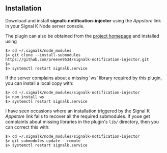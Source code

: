 ## Installation

Download and install __signalk-notification-injector__ using the _Appstore_
link in your Signal K Node server console.

The plugin can also be obtained from the 
[project homepage](https://github.com/preeve9534/signalk-notification-injector)
and installed using
```
$> cd ~/.signalk/node_modules
$> git clone --install-submodules https://github.com/preeve9534/signalk-notification-injector.git
$>
$> systemctl restart signalk.service
```

If the server complains about a missing 'ws' library required by this
plugin, you can install a local copy with:
```
$> cd ~/.signalk/node_modules/signalk-notification-injector
$> npm install ws
$> systemctl restart signalk.service
```

I have seen occasions where an installation triggered by the Signal K
_Appstore_ link fails to recover all the required submodules.
If youe get complaints about missing libraries in the plugin's ```lib/```
directory, then you can correct this with:
```
$> cd ~/.signalk/node_modules/signalk-notification-injector
$> git submodules update --remote
$> systemctl restart signalk.service
```
